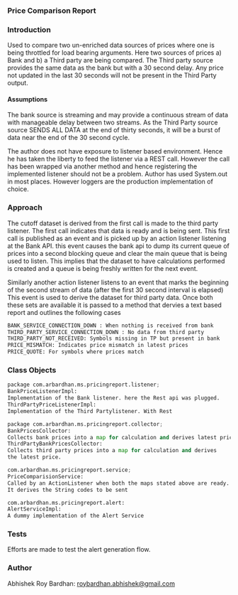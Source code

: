 ### Price Comparison Report

### Introduction

Used to compare two un-enriched data sources of prices where one is being throttled for load bearing arguments. Here two sources of prices a) Bank and b) a Third party are being compared. The Third party source provides the same data as the bank but with a 30 second delay. Any price not updated in the last 30 seconds will not be present in the Third Party output.

#### Assumptions

The bank source is streaming and may provide a continuous stream of data with manageable delay between two streams. As the Third Party source source SENDS ALL DATA at the end of thirty seconds, it will be a burst of data near the end of the 30 second cycle.

The author does not have exposure to listener based environment. Hence he has taken the liberty to feed the listener via a REST call. However the call has been wrapped via another method and hence registering the implemented listener should not be a problem. Author has used System.out in most places. However loggers are the production implementation of choice.

### Approach

The cutoff dataset is derived from the first call is made to the third party listener. The first call indicates that data is ready and is being sent. This first call is published as an event and is picked up by an action listener listening at the Bank API. this event causes the bank api to dump its current queue of prices into a second blocking queue and clear the main queue that is being used to listen.
This implies that the dataset to have calculations performed is created and a queue is being freshly written for the next event.

Similarly another action listener listens to an event that marks the beginning of the second stream of data (after the first 30 second interval is elapsed) This event is used to derive the dataset for third party data. Once both these sets are available it is passed to a method that dervies a text based report and outlines the following cases

```bash
BANK_SERVICE_CONNECTION_DOWN : When nothing is received from bank
THIRD_PARTY_SERVICE_CONNECTION_DOWN : No data from third party
THIRD_PARTY_NOT_RECEIVED: Symbols missing in TP but present in bank
PRICE_MISMATCH: Indicates price mismatch in latest prices
PRICE_QUOTE: For symbols where prices match
```
### Class Objects

```python
package com.arbardhan.ms.pricingreport.listener;
BankPriceListenerImpl:
Implementation of the Bank listener. here the Rest api was plugged.
ThirdPartyPriceListenerImpl:
Implementation of the Third Partylistener. With Rest

package com.arbardhan.ms.pricingreport.collector;
BankPricesCollector:
Collects bank prices into a map for calculation and derives latest price
ThirdPartyBankPricesCollector:
Collects third party prices into a map for calculation and derives
the latest price.

com.arbardhan.ms.pricingreport.service;
PriceComparisionService:
Called by an ActionListener when both the maps stated above are ready. 
It derives the String codes to be sent 

com.arbardhan.ms.pricingreport.alert:
AlertServiceImpl:
A dummy implementation of the Alert Service
```
### Tests
Efforts are made to test the alert generation flow.

### Author
Abhishek Roy Bardhan:
roybardhan.abhishek@gmail.com
